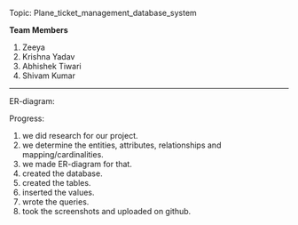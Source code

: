 Topic: Plane_ticket_management_database_system

**Team Members**

1. Zeeya
2. Krishna Yadav
3. Abhishek Tiwari
4. Shivam Kumar

------------------------------------------------------

ER-diagram:

Progress:
1. we did research for our project.
2. we determine the entities, attributes, relationships and mapping/cardinalities.
3. we made ER-diagram for that.
4. created the database.
5. created the tables.
6. inserted the values.
7. wrote the queries.
8. took the screenshots and uploaded on github.
